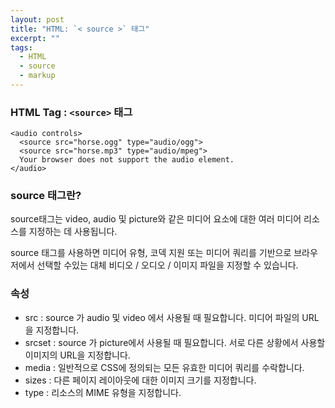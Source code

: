 ```yaml
---
layout: post
title: "HTML: `< source >` 태그"
excerpt: ""
tags: 
  - HTML
  - source
  - markup
---
```


### HTML Tag : `<source>` 태그
```
<audio controls>
  <source src="horse.ogg" type="audio/ogg">
  <source src="horse.mp3" type="audio/mpeg">
  Your browser does not support the audio element.
</audio>

```
### source 태그란?

source태그는 video, audio 및 picture와 같은 미디어 요소에 대한 여러 미디어 리소스를 지정하는 데 사용됩니다.

source 태그를 사용하면 미디어 유형, 코덱 지원 또는 미디어 쿼리를 기반으로 브라우저에서 선택할 수있는 대체 비디오 / 오디오 / 이미지 파일을 지정할 수 있습니다.

### 속성

+ src : source 가 audio 및 video 에서 사용될 때 필요합니다. 미디어 파일의 URL을 지정합니다.
+ srcset : source 가 picture에서 사용될 때 필요합니다. 서로 다른 상황에서 사용할 이미지의 URL을 지정합니다.
+ media : 일반적으로 CSS에 정의되는 모든 유효한 미디어 쿼리를 수락합니다.
+ sizes : 다른 페이지 레이아웃에 대한 이미지 크기를 지정합니다.
+ type : 리소스의 MIME 유형을 지정합니다.
